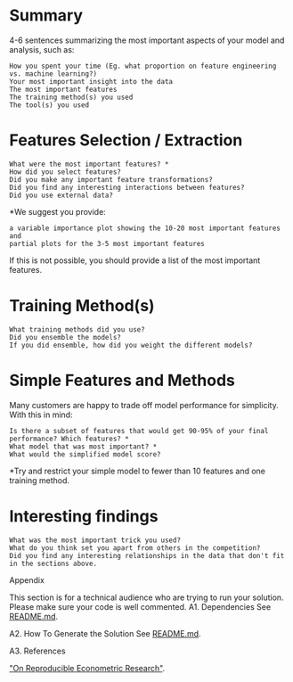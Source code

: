 # Summary

4-6 sentences summarizing the most important aspects of your model and analysis, such as:

    How you spent your time (Eg. what proportion on feature engineering vs. machine learning?)
    Your most important insight into the data
    The most important features
    The training method(s) you used
    The tool(s) you used

# Features Selection / Extraction

    What were the most important features? *
    How did you select features?
    Did you make any important feature transformations?
    Did you find any interesting interactions between features?
    Did you use external data?

*We suggest you provide:

    a variable importance plot showing the 10-20 most important features and
    partial plots for the 3-5 most important features

If this is not possible, you should provide a list of the most important features.

# Training Method(s)

    What training methods did you use?
    Did you ensemble the models?
    If you did ensemble, how did you weight the different models?

# Simple Features and Methods

Many customers are happy to trade off model performance for simplicity. With this in mind:

    Is there a subset of features that would get 90-95% of your final performance? Which features? *
    What model that was most important? *
    What would the simplified model score?

*Try and restrict your simple model to fewer than 10 features and one training method.

# Interesting findings

    What was the most important trick you used?
    What do you think set you apart from others in the competition?
    Did you find any interesting relationships in the data that don't fit in the sections above.

Appendix

This section is for a technical audience who are trying to run your solution. Please make sure your code is well commented.
A1. Dependencies
See [README.md](https://github.com/woodrad/lanl-cyber/blob/master/README.md).

A2. How To Generate the Solution
See [README.md](https://github.com/woodrad/lanl-cyber/blob/master/README.md).

A3. References

["On Reproducible Econometric Research"](http://www.econ.uiuc.edu/~roger/research/repro/JAE-RER.pdf).